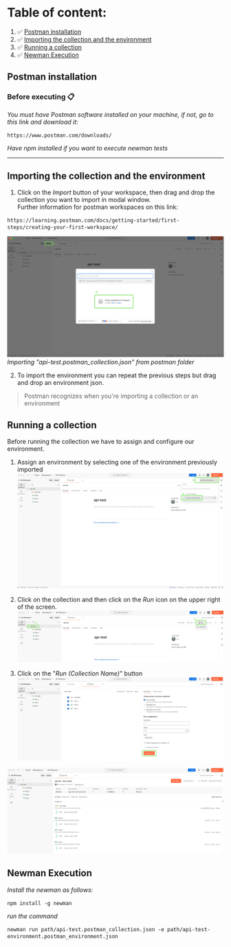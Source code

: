 # **Table of content:**
1. ✅ [Postman installation](#one)
1. ✅ [Importing the collection and the environment](#two)
1. ✅ [Running a collection](#three)
1. ✅ [Newman Execution](#four)
<!-- headings -->
<a id="one"></a>
## Postman installation
### Before executing 📋

_You must have Postman software installed on your machine, if not, go to this link and download it:_
```
https://www.postman.com/downloads/
```
_Have npm installed if you want to execute newman tests_

<!-- blank line -->
----
<!-- blank line -->

<a id="two"></a>
## Importing the collection and the environment

1. Click on the *Import*  button of your workspace, then drag and drop the collection you want to import in modal window.<br>
Further information for postman workspaces on this link:
```
https://learning.postman.com/docs/getting-started/first-steps/creating-your-first-workspace/
```

![import collection](./assets/import_collection_01.png)*Importing "api-test.postman_collection.json" from postman folder*

2. To import the environment you can repeat the previous steps but drag and drop an environment json.

> Postman recognizes when you're importing a collection or an environment

<a id="three"></a>
## Running a collection

Before running the collection we have to assign and configure our environment.

1. Assign an environment by selecting one of the environment previously imported
![environment settings](./assets/environment_01.png)

2. Click on the collection and then click on the *Run* icon on the upper right of the screen.
![environment settings](./assets/running_01.png)


3. Click on the "*Run (Collection Name)*"  button
![environment settings](./assets/running_02.png)

![environment settings](./assets/results_01.png)

<a id="four"></a>
## Newman Execution

_Install the newman as follows:_
```
npm install -g newman
```
_run the command_

```
newman run path/api-test.postman_collection.json -e path/api-test-environment.postman_environment.json
```
